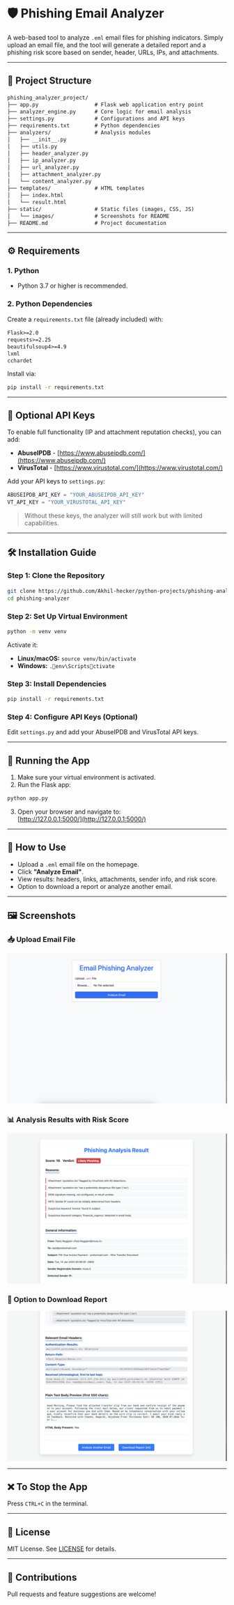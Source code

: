 # 🛡️ Phishing Email Analyzer

A web-based tool to analyze `.eml` email files for phishing indicators. Simply upload an email file, and the tool will generate a detailed report and a phishing risk score based on sender, header, URLs, IPs, and attachments.

---

## 📁 Project Structure

```
phishing_analyzer_project/
├── app.py                  # Flask web application entry point
├── analyzer_engine.py      # Core logic for email analysis
├── settings.py             # Configurations and API keys
├── requirements.txt        # Python dependencies
├── analyzers/              # Analysis modules
│   ├── __init__.py
│   ├── utils.py
│   ├── header_analyzer.py
│   ├── ip_analyzer.py
│   ├── url_analyzer.py
│   ├── attachment_analyzer.py
│   └── content_analyzer.py
├── templates/              # HTML templates
│   ├── index.html
│   └── result.html
├── static/                 # Static files (images, CSS, JS)
│   └── images/             # Screenshots for README
├── README.md               # Project documentation
```

---

## ⚙️ Requirements

### 1. Python

- Python 3.7 or higher is recommended.

### 2. Python Dependencies

Create a `requirements.txt` file (already included) with:

```text
Flask>=2.0
requests>=2.25
beautifulsoup4>=4.9
lxml
cchardet
```

Install via:

```bash
pip install -r requirements.txt
```

---

## 🔐 Optional API Keys

To enable full functionality (IP and attachment reputation checks), you can add:

- **AbuseIPDB** - [https://www.abuseipdb.com/](https://www.abuseipdb.com/)
- **VirusTotal** - [https://www.virustotal.com/](https://www.virustotal.com/)

Add your API keys to `settings.py`:

```python
ABUSEIPDB_API_KEY = "YOUR_ABUSEIPDB_API_KEY"
VT_API_KEY = "YOUR_VIRUSTOTAL_API_KEY"
```

> Without these keys, the analyzer will still work but with limited capabilities.

---

## 🛠️ Installation Guide

### Step 1: Clone the Repository

```bash
git clone https://github.com/Akhil-hecker/python-projects/phishing-analyzer.git
cd phishing-analyzer
```

### Step 2: Set Up Virtual Environment

```bash
python -m venv venv
```

Activate it:

- **Linux/macOS:** `source venv/bin/activate`
- **Windows:** `.env\Scriptsctivate`

### Step 3: Install Dependencies

```bash
pip install -r requirements.txt
```

### Step 4: Configure API Keys (Optional)

Edit `settings.py` and add your AbuseIPDB and VirusTotal API keys.

---

## 🚀 Running the App

1. Make sure your virtual environment is activated.
2. Run the Flask app:

```bash
python app.py
```

3. Open your browser and navigate to:  
   [http://127.0.0.1:5000/](http://127.0.0.1:5000/)

---

## 🧪 How to Use

- Upload a `.eml` email file on the homepage.
- Click **"Analyze Email"**.
- View results: headers, links, attachments, sender info, and risk score.
- Option to download a report or analyze another email.

---

## 🖼️ Screenshots

### 📥 Upload Email File
![Upload Page](static/images/upload_page.png)

### 📊 Analysis Results with Risk Score
![Result Page](static/images/result_page.png)

### 📄 Option to Download Report
![Download Report](static/images/report_download.png)

---

## ❌ To Stop the App

Press `CTRL+C` in the terminal.

---

## 📄 License

MIT License. See [LICENSE](LICENSE) for details.

---

## 🙌 Contributions

Pull requests and feature suggestions are welcome!
